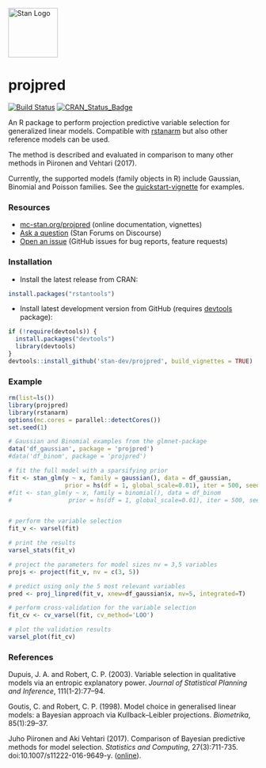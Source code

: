 [<img src="https://raw.githubusercontent.com/stan-dev/logos/master/logo_tm.png" width=100 alt="Stan Logo"/>](http://mc-stan.org)

# projpred

[![Build Status](https://travis-ci.org/stan-dev/projpred.svg?branch=master)](https://travis-ci.org/stan-dev/projpred)
[![CRAN_Status_Badge](http://www.r-pkg.org/badges/version/projpred?color=blue)](http://cran.r-project.org/web/packages/projpred)

An R package to perform projection predictive variable selection for generalized linear models. Compatible with [rstanarm][] but also other reference models can be used. 

The method is described and evaluated in comparison to many other methods in Piironen and Vehtari (2017). 

Currently, the supported models (family objects in R) include Gaussian, Binomial and Poisson families. See the [quickstart-vignette][] for examples.


### Resources

* [mc-stan.org/projpred](http://mc-stan.org/projpred) (online documentation, vignettes)
* [Ask a question](http://discourse.mc-stan.org) (Stan Forums on Discourse)
* [Open an issue](https://github.com/stan-dev/projpred/issues) (GitHub issues for bug reports, feature requests)


### Installation

* Install the latest release from CRAN:

```r
install.packages("rstantools")
```

* Install latest development version from GitHub (requires [devtools](https://github.com/r-lib/devtools) package):

```r
if (!require(devtools)) {
  install.packages("devtools")
  library(devtools)
}
devtools::install_github('stan-dev/projpred', build_vignettes = TRUE)
```
    
### Example

```R
rm(list=ls())
library(projpred)
library(rstanarm)
options(mc.cores = parallel::detectCores())
set.seed(1)

# Gaussian and Binomial examples from the glmnet-package
data('df_gaussian', package = 'projpred')
#data('df_binom', package = 'projpred')

# fit the full model with a sparsifying prior
fit <- stan_glm(y ~ x, family = gaussian(), data = df_gaussian,
                prior = hs(df = 1, global_scale=0.01), iter = 500, seed = 1)
#fit <- stan_glm(y ~ x, family = binomial(), data = df_binom
#                prior = hs(df = 1, global_scale=0.01), iter = 500, seed = 1)


# perform the variable selection
fit_v <- varsel(fit)

# print the results
varsel_stats(fit_v)

# project the parameters for model sizes nv = 3,5 variables 
projs <- project(fit_v, nv = c(3, 5))

# predict using only the 5 most relevant variables
pred <- proj_linpred(fit_v, xnew=df_gaussian$x, nv=5, integrated=T)

# perform cross-validation for the variable selection
fit_cv <- cv_varsel(fit, cv_method='LOO')

# plot the validation results 
varsel_plot(fit_cv)
```


### References

Dupuis, J. A. and Robert, C. P. (2003). Variable selection in qualitative models via an entropic explanatory power. *Journal of Statistical Planning and Inference*, 111(1-2):77–94.

Goutis, C. and Robert, C. P. (1998). Model choice in generalised linear models: a Bayesian approach via Kullback–Leibler projections. *Biometrika*, 85(1):29–37.

Juho Piironen and Aki Vehtari (2017). Comparison of Bayesian predictive methods for model selection. *Statistics and Computing*, 27(3):711-735. doi:10.1007/s11222-016-9649-y. ([online][piironenvehtari]).


  [rstanarm]: https://github.com/stan-dev/rstanarm
  [piironenvehtari]: https://link.springer.com/article/10.1007/s11222-016-9649-y
  [quickstart-vignette]: https://htmlpreview.github.io/?https://github.com/stan-dev/projpred/blob/master/vignettes/quickstart.html

